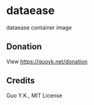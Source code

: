 # dataease

dataease container image

## Donation

View <https://guoyk.net/donation>

## Credits

Guo Y.K., MIT License
